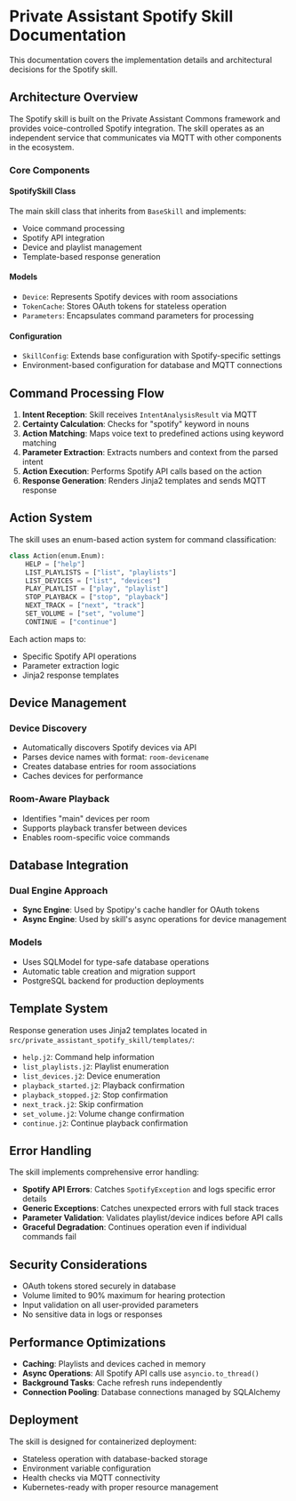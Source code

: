 # Private Assistant Spotify Skill Documentation

This documentation covers the implementation details and architectural decisions for the Spotify skill.

## Architecture Overview

The Spotify skill is built on the Private Assistant Commons framework and provides voice-controlled Spotify integration. The skill operates as an independent service that communicates via MQTT with other components in the ecosystem.

### Core Components

#### SpotifySkill Class
The main skill class that inherits from `BaseSkill` and implements:
- Voice command processing
- Spotify API integration
- Device and playlist management
- Template-based response generation

#### Models
- `Device`: Represents Spotify devices with room associations
- `TokenCache`: Stores OAuth tokens for stateless operation
- `Parameters`: Encapsulates command parameters for processing

#### Configuration
- `SkillConfig`: Extends base configuration with Spotify-specific settings
- Environment-based configuration for database and MQTT connections

## Command Processing Flow

1. **Intent Reception**: Skill receives `IntentAnalysisResult` via MQTT
2. **Certainty Calculation**: Checks for "spotify" keyword in nouns
3. **Action Matching**: Maps voice text to predefined actions using keyword matching
4. **Parameter Extraction**: Extracts numbers and context from the parsed intent
5. **Action Execution**: Performs Spotify API calls based on the action
6. **Response Generation**: Renders Jinja2 templates and sends MQTT response

## Action System

The skill uses an enum-based action system for command classification:

```python
class Action(enum.Enum):
    HELP = ["help"]
    LIST_PLAYLISTS = ["list", "playlists"]
    LIST_DEVICES = ["list", "devices"]
    PLAY_PLAYLIST = ["play", "playlist"]
    STOP_PLAYBACK = ["stop", "playback"]
    NEXT_TRACK = ["next", "track"]
    SET_VOLUME = ["set", "volume"]
    CONTINUE = ["continue"]
```

Each action maps to:
- Specific Spotify API operations
- Parameter extraction logic
- Jinja2 response templates

## Device Management

### Device Discovery
- Automatically discovers Spotify devices via API
- Parses device names with format: `room-devicename`
- Creates database entries for room associations
- Caches devices for performance

### Room-Aware Playback
- Identifies "main" devices per room
- Supports playback transfer between devices
- Enables room-specific voice commands

## Database Integration

### Dual Engine Approach
- **Sync Engine**: Used by Spotipy's cache handler for OAuth tokens
- **Async Engine**: Used by skill's async operations for device management

### Models
- Uses SQLModel for type-safe database operations
- Automatic table creation and migration support
- PostgreSQL backend for production deployments

## Template System

Response generation uses Jinja2 templates located in `src/private_assistant_spotify_skill/templates/`:

- `help.j2`: Command help information
- `list_playlists.j2`: Playlist enumeration
- `list_devices.j2`: Device enumeration
- `playback_started.j2`: Playback confirmation
- `playback_stopped.j2`: Stop confirmation
- `next_track.j2`: Skip confirmation
- `set_volume.j2`: Volume change confirmation
- `continue.j2`: Continue playback confirmation

## Error Handling

The skill implements comprehensive error handling:

- **Spotify API Errors**: Catches `SpotifyException` and logs specific error details
- **Generic Exceptions**: Catches unexpected errors with full stack traces
- **Parameter Validation**: Validates playlist/device indices before API calls
- **Graceful Degradation**: Continues operation even if individual commands fail

## Security Considerations

- OAuth tokens stored securely in database
- Volume limited to 90% maximum for hearing protection
- Input validation on all user-provided parameters
- No sensitive data in logs or responses

## Performance Optimizations

- **Caching**: Playlists and devices cached in memory
- **Async Operations**: All Spotify API calls use `asyncio.to_thread()`
- **Background Tasks**: Cache refresh runs independently
- **Connection Pooling**: Database connections managed by SQLAlchemy

## Deployment

The skill is designed for containerized deployment:

- Stateless operation with database-backed storage
- Environment variable configuration
- Health checks via MQTT connectivity
- Kubernetes-ready with proper resource management
